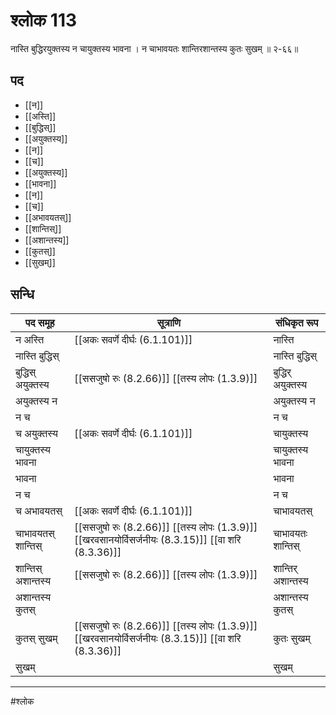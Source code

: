 # श्लोक 113

नास्ति बुद्धिरयुक्तस्य न चायुक्तस्य भावना ।
न चाभावयतः शान्तिरशान्तस्य कुतः सुखम् ॥ २-६६॥


## पद 

- [[न]]
- [[अस्ति]]
- [[बुद्धिस्]]
- [[अयुक्तस्य]]
- [[न]]
- [[च]]
- [[अयुक्तस्य]]
- [[भावना]]
- [[न]]
- [[च]]
- [[अभावयतस्]]
- [[शान्तिस्]]
- [[अशान्तस्य]]
- [[कुतस्]]
- [[सुखम्]]

## सन्धि

| पद समूह | सूत्राणि | संधिकृत रूप |
| ----- | ----- | ----- |
| न अस्ति |  [[अकः सवर्णे दीर्घः (6.1.101)]] | नास्ति |
| नास्ति बुद्धिस् |  | नास्ति बुद्धिस् |
| बुद्धिस् अयुक्तस्य |  [[ससजुषो रुः (8.2.66)]] [[तस्य लोपः (1.3.9)]] | बुद्धिर् अयुक्तस्य |
| अयुक्तस्य न |  | अयुक्तस्य न |
| न च |  | न च |
| च अयुक्तस्य |  [[अकः सवर्णे दीर्घः (6.1.101)]] | चायुक्तस्य |
| चायुक्तस्य भावना |  | चायुक्तस्य भावना |
| भावना |  | भावना |
| न च |  | न च |
| च अभावयतस् |  [[अकः सवर्णे दीर्घः (6.1.101)]] | चाभावयतस् |
| चाभावयतस् शान्तिस् |  [[ससजुषो रुः (8.2.66)]] [[तस्य लोपः (1.3.9)]] [[खरवसानयोर्विसर्जनीयः (8.3.15)]] [[वा शरि (8.3.36)]] | चाभावयतः शान्तिस् |
| शान्तिस् अशान्तस्य |  [[ससजुषो रुः (8.2.66)]] [[तस्य लोपः (1.3.9)]] | शान्तिर् अशान्तस्य |
| अशान्तस्य कुतस् |  | अशान्तस्य कुतस् |
| कुतस् सुखम् |  [[ससजुषो रुः (8.2.66)]] [[तस्य लोपः (1.3.9)]] [[खरवसानयोर्विसर्जनीयः (8.3.15)]] [[वा शरि (8.3.36)]] | कुतः सुखम् |
| सुखम् |  | सुखम् |


---

#श्लोक